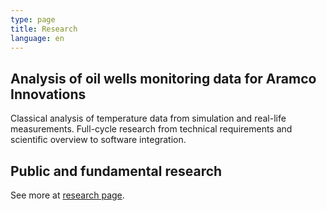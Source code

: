 ```yaml
---
type: page
title: Research
language: en
---
```


## Analysis of oil wells monitoring data for Aramco Innovations

Classical analysis of temperature data from simulation and real-life measurements. Full-cycle research from technical requirements and scientific overview to software integration.

## Public and fundamental research

See more at [research page](/research).